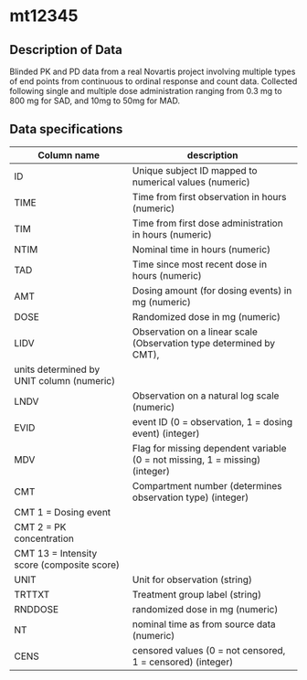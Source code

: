 # mt12345 

## Description of Data

Blinded PK and PD data from a real Novartis project involving multiple types of end points from continuous to ordinal response and count data. Collected following single and multiple dose administration ranging from 0.3 mg to 800 mg for SAD, and 10mg to 50mg for MAD.

## Data specifications

Column name | description
------------|------------
ID | Unique subject ID mapped to numerical values (numeric)
TIME | Time from first observation in hours (numeric)
TIM | Time from first dose administration in hours (numeric)
NTIM | Nominal time in hours (numeric)
TAD | Time since most recent dose in hours (numeric)
AMT | Dosing amount (for dosing events) in mg (numeric)
DOSE | Randomized dose in mg (numeric)
LIDV | Observation on a linear scale (Observation type determined by CMT), 
 | units determined by UNIT column (numeric)
LNDV | Observation on a natural log scale (numeric)
EVID | event ID  (0 = observation, 1 = dosing event) (integer)
MDV | Flag for missing dependent variable (0 = not missing, 1 = missing) (integer)
CMT | Compartment number (determines observation type) (integer)
   | CMT 1 = Dosing event
   | CMT 2 = PK concentration
   | CMT 13 = Intensity score (composite score)
UNIT | Unit for observation (string)
TRTTXT | Treatment group label (string)
RNDDOSE | randomized dose in mg (numeric)
NT | nominal time as from source data (numeric)
CENS | censored values (0 = not censored, 1 = censored) (integer)






